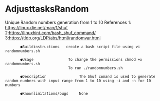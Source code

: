 # AdjusttasksRandom
Unique Random numbers generation from 1 to 10
References 1: https://linux.die.net/man/1/shuf
           2:https://linuxhint.com/bash_shuf_command/
           3:https://tldp.org/LDP/abs/html/randomvar.html
           
           ●Buildinstructions   create a bash script file using vi randomnumbers.sh 
           
           ●Usage                To change the permissions chmod +x randomnumbers.sh 
                                 To run ./randomnumbers.sh
          
           ●Description               The Shuf comand is used to generate random numbers with input range from 1 to 10 using -i and -n for 10 numbers  
           
           ●Knownlimitations/bugs     None
           
